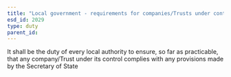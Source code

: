 ```yaml
---
title: "Local government - requirements for companies/Trusts under control or subject to influence of local authorities"
esd_id: 2029
type: duty
parent_id:  
---
```


It shall be the duty of every local authority to ensure, so far as practicable, that any company/Trust under its control complies with any provisions made by the Secretary of State 

